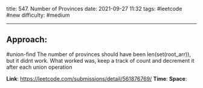 title: 547. Number of Provinces
date: 2021-09-27 11:32
tags: #leetcode #new
difficulty: #medium 

---
## Approach:
#union-find 
The number of provinces should have been len(set(root_arr)), but it didnt work.
What worked was, keep a track of count and decrement it after each union operation

**Link**: https://leetcode.com/submissions/detail/561876769/
**Time**:
**Space**: